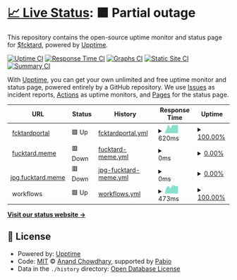# [📈 Live Status](https://fucktardcto.github.io/status): <!--live status--> **🟧 Partial outage**

This repository contains the open-source uptime monitor and status page for [$fcktard](https://fucktard.meme/), powered by [Upptime](https://github.com/upptime/upptime).

[![Uptime CI](https://github.com/fucktardcto/status/workflows/Uptime%20CI/badge.svg)](https://github.com/fucktardcto/status/actions?query=workflow%3A%22Uptime+CI%22)
[![Response Time CI](https://github.com/fucktardcto/status/workflows/Response%20Time%20CI/badge.svg)](https://github.com/fucktardcto/status/actions?query=workflow%3A%22Response+Time+CI%22)
[![Graphs CI](https://github.com/fucktardcto/status/workflows/Graphs%20CI/badge.svg)](https://github.com/fucktardcto/status/actions?query=workflow%3A%22Graphs+CI%22)
[![Static Site CI](https://github.com/fucktardcto/status/workflows/Static%20Site%20CI/badge.svg)](https://github.com/fucktardcto/status/actions?query=workflow%3A%22Static+Site+CI%22)
[![Summary CI](https://github.com/fucktardcto/status/workflows/Summary%20CI/badge.svg)](https://github.com/fucktardcto/status/actions?query=workflow%3A%22Summary+CI%22)

With [Upptime](https://upptime.js.org), you can get your own unlimited and free uptime monitor and status page, powered entirely by a GitHub repository. We use [Issues](https://github.com/fucktardcto/status/issues) as incident reports, [Actions](https://github.com/fucktardcto/status/actions) as uptime monitors, and [Pages](https://fucktardcto.github.io/status) for the status page.

<!--start: status pages-->
<!-- This summary is generated by Upptime (https://github.com/upptime/upptime) -->
<!-- Do not edit this manually, your changes will be overwritten -->
<!-- prettier-ignore -->
| URL | Status | History | Response Time | Uptime |
| --- | ------ | ------- | ------------- | ------ |
| <img alt="" src="https://icons.duckduckgo.com/ip3/t.me.ico" height="13"> [fcktardportal](https://t.me/fcktardportal) | 🟩 Up | [fcktardportal.yml](https://github.com/fucktardcto/status/commits/HEAD/history/fcktardportal.yml) | <details><summary><img alt="Response time graph" src="./graphs/fcktardportal/response-time-week.png" height="20"> 620ms</summary><br><a href="https://fucktardcto.github.io/status/history/fcktardportal"><img alt="Response time 645" src="https://img.shields.io/endpoint?url=https%3A%2F%2Fraw.githubusercontent.com%2Ffucktardcto%2Fstatus%2FHEAD%2Fapi%2Ffcktardportal%2Fresponse-time.json"></a><br><a href="https://fucktardcto.github.io/status/history/fcktardportal"><img alt="24-hour response time 724" src="https://img.shields.io/endpoint?url=https%3A%2F%2Fraw.githubusercontent.com%2Ffucktardcto%2Fstatus%2FHEAD%2Fapi%2Ffcktardportal%2Fresponse-time-day.json"></a><br><a href="https://fucktardcto.github.io/status/history/fcktardportal"><img alt="7-day response time 620" src="https://img.shields.io/endpoint?url=https%3A%2F%2Fraw.githubusercontent.com%2Ffucktardcto%2Fstatus%2FHEAD%2Fapi%2Ffcktardportal%2Fresponse-time-week.json"></a><br><a href="https://fucktardcto.github.io/status/history/fcktardportal"><img alt="30-day response time 544" src="https://img.shields.io/endpoint?url=https%3A%2F%2Fraw.githubusercontent.com%2Ffucktardcto%2Fstatus%2FHEAD%2Fapi%2Ffcktardportal%2Fresponse-time-month.json"></a><br><a href="https://fucktardcto.github.io/status/history/fcktardportal"><img alt="1-year response time 645" src="https://img.shields.io/endpoint?url=https%3A%2F%2Fraw.githubusercontent.com%2Ffucktardcto%2Fstatus%2FHEAD%2Fapi%2Ffcktardportal%2Fresponse-time-year.json"></a></details> | <details><summary><a href="https://fucktardcto.github.io/status/history/fcktardportal">100.00%</a></summary><a href="https://fucktardcto.github.io/status/history/fcktardportal"><img alt="All-time uptime 99.87%" src="https://img.shields.io/endpoint?url=https%3A%2F%2Fraw.githubusercontent.com%2Ffucktardcto%2Fstatus%2FHEAD%2Fapi%2Ffcktardportal%2Fuptime.json"></a><br><a href="https://fucktardcto.github.io/status/history/fcktardportal"><img alt="24-hour uptime 100.00%" src="https://img.shields.io/endpoint?url=https%3A%2F%2Fraw.githubusercontent.com%2Ffucktardcto%2Fstatus%2FHEAD%2Fapi%2Ffcktardportal%2Fuptime-day.json"></a><br><a href="https://fucktardcto.github.io/status/history/fcktardportal"><img alt="7-day uptime 100.00%" src="https://img.shields.io/endpoint?url=https%3A%2F%2Fraw.githubusercontent.com%2Ffucktardcto%2Fstatus%2FHEAD%2Fapi%2Ffcktardportal%2Fuptime-week.json"></a><br><a href="https://fucktardcto.github.io/status/history/fcktardportal"><img alt="30-day uptime 100.00%" src="https://img.shields.io/endpoint?url=https%3A%2F%2Fraw.githubusercontent.com%2Ffucktardcto%2Fstatus%2FHEAD%2Fapi%2Ffcktardportal%2Fuptime-month.json"></a><br><a href="https://fucktardcto.github.io/status/history/fcktardportal"><img alt="1-year uptime 99.87%" src="https://img.shields.io/endpoint?url=https%3A%2F%2Fraw.githubusercontent.com%2Ffucktardcto%2Fstatus%2FHEAD%2Fapi%2Ffcktardportal%2Fuptime-year.json"></a></details>
| <img alt="" src="https://icons.duckduckgo.com/ip3/fucktard.meme.ico" height="13"> [fucktard.meme](https://fucktard.meme) | 🟥 Down | [fucktard-meme.yml](https://github.com/fucktardcto/status/commits/HEAD/history/fucktard-meme.yml) | <details><summary><img alt="Response time graph" src="./graphs/fucktard-meme/response-time-week.png" height="20"> 0ms</summary><br><a href="https://fucktardcto.github.io/status/history/fucktard-meme"><img alt="Response time 351" src="https://img.shields.io/endpoint?url=https%3A%2F%2Fraw.githubusercontent.com%2Ffucktardcto%2Fstatus%2FHEAD%2Fapi%2Ffucktard-meme%2Fresponse-time.json"></a><br><a href="https://fucktardcto.github.io/status/history/fucktard-meme"><img alt="24-hour response time 0" src="https://img.shields.io/endpoint?url=https%3A%2F%2Fraw.githubusercontent.com%2Ffucktardcto%2Fstatus%2FHEAD%2Fapi%2Ffucktard-meme%2Fresponse-time-day.json"></a><br><a href="https://fucktardcto.github.io/status/history/fucktard-meme"><img alt="7-day response time 0" src="https://img.shields.io/endpoint?url=https%3A%2F%2Fraw.githubusercontent.com%2Ffucktardcto%2Fstatus%2FHEAD%2Fapi%2Ffucktard-meme%2Fresponse-time-week.json"></a><br><a href="https://fucktardcto.github.io/status/history/fucktard-meme"><img alt="30-day response time 308" src="https://img.shields.io/endpoint?url=https%3A%2F%2Fraw.githubusercontent.com%2Ffucktardcto%2Fstatus%2FHEAD%2Fapi%2Ffucktard-meme%2Fresponse-time-month.json"></a><br><a href="https://fucktardcto.github.io/status/history/fucktard-meme"><img alt="1-year response time 351" src="https://img.shields.io/endpoint?url=https%3A%2F%2Fraw.githubusercontent.com%2Ffucktardcto%2Fstatus%2FHEAD%2Fapi%2Ffucktard-meme%2Fresponse-time-year.json"></a></details> | <details><summary><a href="https://fucktardcto.github.io/status/history/fucktard-meme">0.00%</a></summary><a href="https://fucktardcto.github.io/status/history/fucktard-meme"><img alt="All-time uptime 95.33%" src="https://img.shields.io/endpoint?url=https%3A%2F%2Fraw.githubusercontent.com%2Ffucktardcto%2Fstatus%2FHEAD%2Fapi%2Ffucktard-meme%2Fuptime.json"></a><br><a href="https://fucktardcto.github.io/status/history/fucktard-meme"><img alt="24-hour uptime 0.00%" src="https://img.shields.io/endpoint?url=https%3A%2F%2Fraw.githubusercontent.com%2Ffucktardcto%2Fstatus%2FHEAD%2Fapi%2Ffucktard-meme%2Fuptime-day.json"></a><br><a href="https://fucktardcto.github.io/status/history/fucktard-meme"><img alt="7-day uptime 0.00%" src="https://img.shields.io/endpoint?url=https%3A%2F%2Fraw.githubusercontent.com%2Ffucktardcto%2Fstatus%2FHEAD%2Fapi%2Ffucktard-meme%2Fuptime-week.json"></a><br><a href="https://fucktardcto.github.io/status/history/fucktard-meme"><img alt="30-day uptime 45.09%" src="https://img.shields.io/endpoint?url=https%3A%2F%2Fraw.githubusercontent.com%2Ffucktardcto%2Fstatus%2FHEAD%2Fapi%2Ffucktard-meme%2Fuptime-month.json"></a><br><a href="https://fucktardcto.github.io/status/history/fucktard-meme"><img alt="1-year uptime 95.33%" src="https://img.shields.io/endpoint?url=https%3A%2F%2Fraw.githubusercontent.com%2Ffucktardcto%2Fstatus%2FHEAD%2Fapi%2Ffucktard-meme%2Fuptime-year.json"></a></details>
| <img alt="" src="https://icons.duckduckgo.com/ip3/jpg.fucktard.meme.ico" height="13"> [jpg.fucktard.meme](https://jpg.fucktard.meme/) | 🟥 Down | [jpg-fucktard-meme.yml](https://github.com/fucktardcto/status/commits/HEAD/history/jpg-fucktard-meme.yml) | <details><summary><img alt="Response time graph" src="./graphs/jpg-fucktard-meme/response-time-week.png" height="20"> 0ms</summary><br><a href="https://fucktardcto.github.io/status/history/jpg-fucktard-meme"><img alt="Response time 336" src="https://img.shields.io/endpoint?url=https%3A%2F%2Fraw.githubusercontent.com%2Ffucktardcto%2Fstatus%2FHEAD%2Fapi%2Fjpg-fucktard-meme%2Fresponse-time.json"></a><br><a href="https://fucktardcto.github.io/status/history/jpg-fucktard-meme"><img alt="24-hour response time 0" src="https://img.shields.io/endpoint?url=https%3A%2F%2Fraw.githubusercontent.com%2Ffucktardcto%2Fstatus%2FHEAD%2Fapi%2Fjpg-fucktard-meme%2Fresponse-time-day.json"></a><br><a href="https://fucktardcto.github.io/status/history/jpg-fucktard-meme"><img alt="7-day response time 0" src="https://img.shields.io/endpoint?url=https%3A%2F%2Fraw.githubusercontent.com%2Ffucktardcto%2Fstatus%2FHEAD%2Fapi%2Fjpg-fucktard-meme%2Fresponse-time-week.json"></a><br><a href="https://fucktardcto.github.io/status/history/jpg-fucktard-meme"><img alt="30-day response time 679" src="https://img.shields.io/endpoint?url=https%3A%2F%2Fraw.githubusercontent.com%2Ffucktardcto%2Fstatus%2FHEAD%2Fapi%2Fjpg-fucktard-meme%2Fresponse-time-month.json"></a><br><a href="https://fucktardcto.github.io/status/history/jpg-fucktard-meme"><img alt="1-year response time 336" src="https://img.shields.io/endpoint?url=https%3A%2F%2Fraw.githubusercontent.com%2Ffucktardcto%2Fstatus%2FHEAD%2Fapi%2Fjpg-fucktard-meme%2Fresponse-time-year.json"></a></details> | <details><summary><a href="https://fucktardcto.github.io/status/history/jpg-fucktard-meme">0.00%</a></summary><a href="https://fucktardcto.github.io/status/history/jpg-fucktard-meme"><img alt="All-time uptime 94.79%" src="https://img.shields.io/endpoint?url=https%3A%2F%2Fraw.githubusercontent.com%2Ffucktardcto%2Fstatus%2FHEAD%2Fapi%2Fjpg-fucktard-meme%2Fuptime.json"></a><br><a href="https://fucktardcto.github.io/status/history/jpg-fucktard-meme"><img alt="24-hour uptime 0.00%" src="https://img.shields.io/endpoint?url=https%3A%2F%2Fraw.githubusercontent.com%2Ffucktardcto%2Fstatus%2FHEAD%2Fapi%2Fjpg-fucktard-meme%2Fuptime-day.json"></a><br><a href="https://fucktardcto.github.io/status/history/jpg-fucktard-meme"><img alt="7-day uptime 0.00%" src="https://img.shields.io/endpoint?url=https%3A%2F%2Fraw.githubusercontent.com%2Ffucktardcto%2Fstatus%2FHEAD%2Fapi%2Fjpg-fucktard-meme%2Fuptime-week.json"></a><br><a href="https://fucktardcto.github.io/status/history/jpg-fucktard-meme"><img alt="30-day uptime 45.09%" src="https://img.shields.io/endpoint?url=https%3A%2F%2Fraw.githubusercontent.com%2Ffucktardcto%2Fstatus%2FHEAD%2Fapi%2Fjpg-fucktard-meme%2Fuptime-month.json"></a><br><a href="https://fucktardcto.github.io/status/history/jpg-fucktard-meme"><img alt="1-year uptime 94.79%" src="https://img.shields.io/endpoint?url=https%3A%2F%2Fraw.githubusercontent.com%2Ffucktardcto%2Fstatus%2FHEAD%2Fapi%2Fjpg-fucktard-meme%2Fuptime-year.json"></a></details>
| <img alt="" src="https://icons.duckduckgo.com/ip3/null.ico" height="13"> workflows | 🟩 Up | [workflows.yml](https://github.com/fucktardcto/status/commits/HEAD/history/workflows.yml) | <details><summary><img alt="Response time graph" src="./graphs/workflows/response-time-week.png" height="20"> 473ms</summary><br><a href="https://fucktardcto.github.io/status/history/workflows"><img alt="Response time 469" src="https://img.shields.io/endpoint?url=https%3A%2F%2Fraw.githubusercontent.com%2Ffucktardcto%2Fstatus%2FHEAD%2Fapi%2Fworkflows%2Fresponse-time.json"></a><br><a href="https://fucktardcto.github.io/status/history/workflows"><img alt="24-hour response time 519" src="https://img.shields.io/endpoint?url=https%3A%2F%2Fraw.githubusercontent.com%2Ffucktardcto%2Fstatus%2FHEAD%2Fapi%2Fworkflows%2Fresponse-time-day.json"></a><br><a href="https://fucktardcto.github.io/status/history/workflows"><img alt="7-day response time 473" src="https://img.shields.io/endpoint?url=https%3A%2F%2Fraw.githubusercontent.com%2Ffucktardcto%2Fstatus%2FHEAD%2Fapi%2Fworkflows%2Fresponse-time-week.json"></a><br><a href="https://fucktardcto.github.io/status/history/workflows"><img alt="30-day response time 546" src="https://img.shields.io/endpoint?url=https%3A%2F%2Fraw.githubusercontent.com%2Ffucktardcto%2Fstatus%2FHEAD%2Fapi%2Fworkflows%2Fresponse-time-month.json"></a><br><a href="https://fucktardcto.github.io/status/history/workflows"><img alt="1-year response time 469" src="https://img.shields.io/endpoint?url=https%3A%2F%2Fraw.githubusercontent.com%2Ffucktardcto%2Fstatus%2FHEAD%2Fapi%2Fworkflows%2Fresponse-time-year.json"></a></details> | <details><summary><a href="https://fucktardcto.github.io/status/history/workflows">100.00%</a></summary><a href="https://fucktardcto.github.io/status/history/workflows"><img alt="All-time uptime 100.00%" src="https://img.shields.io/endpoint?url=https%3A%2F%2Fraw.githubusercontent.com%2Ffucktardcto%2Fstatus%2FHEAD%2Fapi%2Fworkflows%2Fuptime.json"></a><br><a href="https://fucktardcto.github.io/status/history/workflows"><img alt="24-hour uptime 100.00%" src="https://img.shields.io/endpoint?url=https%3A%2F%2Fraw.githubusercontent.com%2Ffucktardcto%2Fstatus%2FHEAD%2Fapi%2Fworkflows%2Fuptime-day.json"></a><br><a href="https://fucktardcto.github.io/status/history/workflows"><img alt="7-day uptime 100.00%" src="https://img.shields.io/endpoint?url=https%3A%2F%2Fraw.githubusercontent.com%2Ffucktardcto%2Fstatus%2FHEAD%2Fapi%2Fworkflows%2Fuptime-week.json"></a><br><a href="https://fucktardcto.github.io/status/history/workflows"><img alt="30-day uptime 100.00%" src="https://img.shields.io/endpoint?url=https%3A%2F%2Fraw.githubusercontent.com%2Ffucktardcto%2Fstatus%2FHEAD%2Fapi%2Fworkflows%2Fuptime-month.json"></a><br><a href="https://fucktardcto.github.io/status/history/workflows"><img alt="1-year uptime 100.00%" src="https://img.shields.io/endpoint?url=https%3A%2F%2Fraw.githubusercontent.com%2Ffucktardcto%2Fstatus%2FHEAD%2Fapi%2Fworkflows%2Fuptime-year.json"></a></details>

<!--end: status pages-->

[**Visit our status website →**](https://fucktardcto.github.io/status)

## 📄 License

- Powered by: [Upptime](https://github.com/upptime/upptime)
- Code: [MIT](./LICENSE) © [Anand Chowdhary](https://anandchowdhary.com), supported by [Pabio](https://pabio.com)
- Data in the `./history` directory: [Open Database License](https://opendatacommons.org/licenses/odbl/1-0/)
